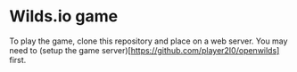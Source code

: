 # Wilds.io game

To play the game, clone this repository and place on a web server.
You may need to (setup the game server)[https://github.com/player2I0/openwilds] first.
